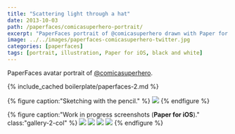 ```yaml
---
title: "Scattering light through a hat"
date: 2013-10-03
path: /paperfaces/comicasuperhero-portrait/
excerpt: "PaperFaces portrait of @comicasuperhero drawn with Paper for iOS on an iPad."
image: ../../images/paperfaces-comicasuperhero-twitter.jpg
categories: [paperfaces]
tags: [portrait, illustration, Paper for iOS, black and white]
---
```


PaperFaces avatar portrait of <a href="https://twitter.com/comicasuperhero">@comicasuperhero</a>.

{% include_cached boilerplate/paperfaces-2.md %}

{% figure caption:"Sketching with the pencil." %}
[![](../../images/paperfaces-comicasuperhero-process-1-750.jpg)](../../images/paperfaces-comicasuperhero-process-1-lg.jpg)
{% endfigure %}

{% figure caption:"Work in progress screenshots (**Paper for iOS**)." class:"gallery-2-col" %}
[![](../../images/paperfaces-comicasuperhero-process-2-600.jpg)](../../images/paperfaces-comicasuperhero-process-2-lg.jpg)
[![](../../images/paperfaces-comicasuperhero-process-3-600.jpg)](../../images/paperfaces-comicasuperhero-process-3-lg.jpg)
[![](../../images/paperfaces-comicasuperhero-process-4-600.jpg)](../../images/paperfaces-comicasuperhero-process-4-lg.jpg)
[![](../../images/paperfaces-comicasuperhero-process-5-600.jpg)](../../images/paperfaces-comicasuperhero-process-5-lg.jpg)
{% endfigure %}
